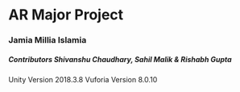 # AR Major Project
### Jamia Millia Islamia
##### Contributors Shivanshu Chaudhary, Sahil Malik & Rishabh Gupta

Unity Version 2018.3.8
Vuforia Version 8.0.10
